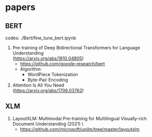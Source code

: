# papers

## BERT
codes: ./Bert/fine_tune_bert.ipynb

1. Pre-training of Deep Bidirectional Transformers for Language Understanding \
(https://arxiv.org/abs/1810.04805)
    - https://github.com/google-research/bert
    - Algorithm: 
        - WordPiece Tokenization
        - Byte-Pair Encoding      
2. Attention Is All You Need\
(https://arxiv.org/abs/1706.03762)

## XLM
1. LayoutXLM: Multimodal Pre-training for Multilingual Visually-rich Document Understanding (2021) \
    - https://github.com/microsoft/unilm/tree/master/layoutxlm 
